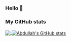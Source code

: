### Hello 👋

### My GitHub stats

<a href="https://github.com/zer-far">
  <img align="center" src="https://github-readme-stats.vercel.app/api/top-langs/?username=zer-far&hide=c,php&title_color=ffffff&text_color=c9cacc&icon_color=2bbc8a&bg_color=1d1f21" />
</a>
<a href="https://github.com/zer-far">
  <img align="center" src="https://github-readme-stats.vercel.app/api?username=zer-far&show_icons=true&cache_seconds=1800&line_height=27&count_private=true&include_all_commits=true&title_color=ffffff&text_color=c9cacc&icon_color=2bbc8a&bg_color=1d1f21" alt="Abdullah's GitHub stats" />
</a>
